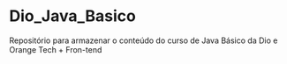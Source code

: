 # Dio_Java_Basico
Repositório para armazenar o conteúdo do curso de Java Básico da Dio e Orange Tech + Fron-tend
